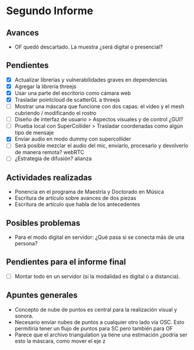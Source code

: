 
# Segundo Informe

## Avances

- OF quedó descartado. La muestra ¿será digital o presencial? 

## Pendientes

- [x] Actualizar librerías y vulnerabilidades graves en dependencias
- [x] Agregar la librería threejs
- [x] Usar una parte del escritorio como cámara web
- [x] Trasladar pointcloud de scatterGL a threejs
- [ ] Mostrar una máscara que funcione con dos capas: el video y el mesh cubriendo / modificando el rostro
- [ ] Diseño de interfaz de usuario > Aspectos visuales y de control ¿GUI? 
- [ ] Prueba local con SuperCollider > Trasladar coordenadas como algún tipo de mensaje
- [x] Enviar audio en modo dummy con supercollider
- [ ] Será posible mezclar el audio del mic, enviarlo, procesarlo y devolverlo de manera remota? webRTC 
- [ ] ¿Estrategia de difusión? alianza 

## Actividades realizadas

- Ponencia en el programa de Maestría y Doctorado en Música
- Escritura de artículo sobre avances de dos piezas
- Escritura de artículo que habla de los antecedentes

## Posibles problemas

- Para el modo digital en servidor: ¿Qué pasa si se conecta más de una persona? 

## Pendientes para el informe final

- [ ] Montar todo en un servidor (si la modalidad es digital o a distancia). 

## Apuntes generales

- Concepto de nube de puntos es central para la realización visual y sonora.
- Necesario enviar nubes de puntos a cualquier otro lado vía OSC. Esto permitiría tener un flujo de puntos para SC pero también para OF
- Parece que el archivo triangulation ya tiene una estimación ¿podría ser esto la máscara, como mover el eje z  